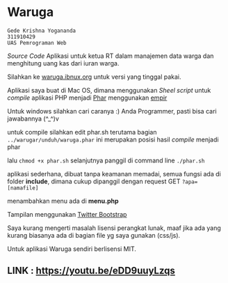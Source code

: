 # Waruga

```
Gede Krishna Yogananda
311910429
UAS Pemrograman Web
```

*Source Code* Aplikasi untuk ketua RT dalam manajemen data warga dan menghitung uang kas dari iuran warga.

Silahkan ke [waruga.ibnux.org](http://waruga.ibnux.org) untuk versi yang tinggal pakai.

Aplikasi saya buat di Mac OS, dimana menggunakan *Sheel script* untuk *compile* aplikasi PHP menjadi [Phar](http://php.net/manual/en/intro.phar.php) menggunakan [empir](http://empir.sourceforge.net)

Untuk windows silahkan cari caranya :) Anda Programmer, pasti bisa cari jawabannya (^_^)v

untuk compile silahkan edit phar.sh terutama bagian `../warugar/unduh/waruga.phar` ini merupakan posisi hasil *compile* menjadi phar

lalu `chmod +x phar.sh`
selanjutnya panggil di command line  `./phar.sh`

aplikasi sederhana, dibuat tanpa keamanan memadai, semua fungsi ada di folder **include**, dimana cukup dipanggil dengan request GET `?apa=[namafile]`

menambahkan menu ada di **menu.php**

Tampilan menggunakan [Twitter Bootstrap](http://getbootstrap.com)

Saya kurang mengerti masalah lisensi perangkat lunak, maaf jika ada yang kurang biasanya ada di bagian file yg saya gunakan (css/js).

Untuk aplikasi Waruga sendiri berlisensi MIT.

## LINK : https://youtu.be/eDD9uuyLzqs

